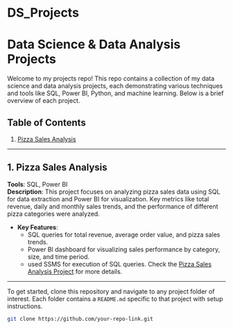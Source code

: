 # DS_Projects
# Data Science & Data Analysis Projects

Welcome to my projects repo! This repo contains a collection of my data science and data analysis projects, each demonstrating various techniques and tools like SQL, Power BI, Python, and machine learning. Below is a brief overview of each project.

## Table of Contents
1. [Pizza Sales Analysis](https://github.com/Ribhu01/DS_Projects/tree/main/Pizza_sales_analysis)

---

## 1. Pizza Sales Analysis
**Tools**: SQL, Power BI  
**Description**: This project focuses on analyzing pizza sales data using SQL for data extraction and Power BI for visualization. Key metrics like total revenue, daily and monthly sales trends, and the performance of different pizza categories were analyzed.

- **Key Features**:
  - SQL queries for total revenue, average order value, and pizza sales trends.
  - Power BI dashboard for visualizing sales performance by category, size, and time period.
  - used SSMS for execution of SQL queries.
Check the [Pizza Sales Analysis Project](https://github.com/Ribhu01/DS_Projects/tree/main/Pizza_sales_analysis) for more details.

---

To get started, clone this repository and navigate to any project folder of interest. Each folder contains a `README.md` specific to that project with setup instructions.

```bash
git clone https://github.com/your-repo-link.git
